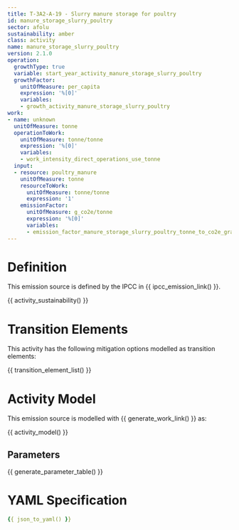 ```yaml
---
title: T-3A2-A-19 - Slurry manure storage for poultry
id: manure_storage_slurry_poultry
sector: afolu
sustainability: amber
class: activity
name: manure_storage_slurry_poultry
version: 2.1.0
operation:
  growthType: true
  variable: start_year_activity_manure_storage_slurry_poultry
  growthFactor:
    unitOfMeasure: per_capita
    expression: '%[0]'
    variables:
    - growth_activity_manure_storage_slurry_poultry
work:
- name: unknown
  unitOfMeasure: tonne
  operationToWork:
    unitOfMeasure: tonne/tonne
    expression: '%[0]'
    variables:
    - work_intensity_direct_operations_use_tonne
  input:
  - resource: poultry_manure
    unitOfMeasure: tonne
    resourceToWork:
      unitOfMeasure: tonne/tonne
      expression: '1'
    emissionFactor:
      unitOfMeasure: g_co2e/tonne
      expression: '%[0]'
      variables:
      - emission_factor_manure_storage_slurry_poultry_tonne_to_co2e_gram
---
```

# Definition
This emission source is defined by the IPCC in {{ ipcc_emission_link() }}.


{{ activity_sustainability() }}

# Transition Elements

This activity has the following mitigation options modelled as transition elements:

{{ transition_element_list() }}

# Activity Model
This emission source is modelled with {{ generate_work_link() }} as:

{{ activity_model() }}

## Parameters

{{ generate_parameter_table() }}

# YAML Specification

```yaml
{{ json_to_yaml() }}
```